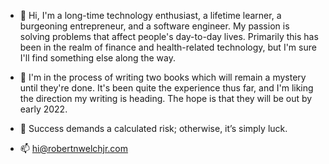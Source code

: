 - 👋 Hi, I'm a long-time technology enthusiast, a lifetime learner,  a burgeoning entrepreneur, and a software engineer. My passion is solving problems that affect people's day-to-day lives. Primarily this has been in the realm of finance and health-related technology, but I'm sure I'll find something else along the way.
- 👀 I'm in the process of writing two books which will remain a mystery until they're done. It's been quite the experience thus far, and I'm liking the direction my writing is heading. The hope is that they will be out by early 2022.

- 🌱 Success demands a calculated risk; otherwise, it’s simply luck.

- 📫 hi@robertnwelchjr.com
